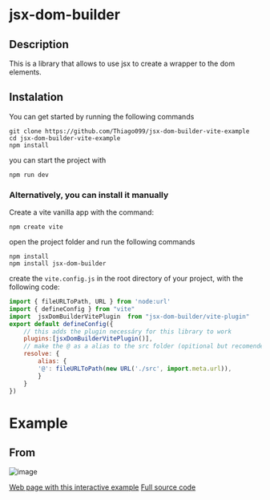 # jsx-dom-builder

## Description

This is a library that allows to use jsx to create a wrapper to the dom elements.
## Instalation

You can get started by running the following commands
```
git clone https://github.com/Thiago099/jsx-dom-builder-vite-example
cd jsx-dom-builder-vite-example
npm install
```
you can start the project with
```
npm run dev
```

### Alternatively, you can install it manually

Create a vite vanilla app with the command:
```
npm create vite
```
open the project folder and run the following commands
```
npm install
npm install jsx-dom-builder
```

create the `vite.config.js` in the root directory of your project, with the following code:

```js
import { fileURLToPath, URL } from 'node:url'
import { defineConfig } from "vite"
import  jsxDomBuilderVitePlugin  from "jsx-dom-builder/vite-plugin"
export default defineConfig({
    // this adds the plugin necessáry for this library to work
    plugins:[jsxDomBuilderVitePlugin()],
    // make the @ as a alias to the src folder (opitional but recomended)
    resolve: {
        alias: {
        '@': fileURLToPath(new URL('./src', import.meta.url)),
        }
    }
})
```
# Example

## From

![image](https://user-images.githubusercontent.com/66787043/214968406-b38bcd10-20a6-4139-9797-83aac3bd56b1.png)


[Web page with this interactive example](https://thiago099.github.io/jsx-dom-builder-form-example/)
[Full source code](https://github.com/Thiago099/jsx-dom-builder-form-example)




